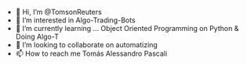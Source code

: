 - 👋 Hi, I’m @TomsonReuters
- 👀 I’m interested in Algo-Trading-Bots
- 🌱 I’m currently learning ... Object Oriented Programming on Python & Doing Algo-T
- 💞️ I’m looking to collaborate on automatizing
- 📫 How to reach me Tomás Alessandro Pascali

<!---
TomsonReuters/TomsonReuters is a ✨ special ✨ repository because its `README.md` (this file) appears on your GitHub profile.
You can click the Preview link to take a look at your changes.
--->
